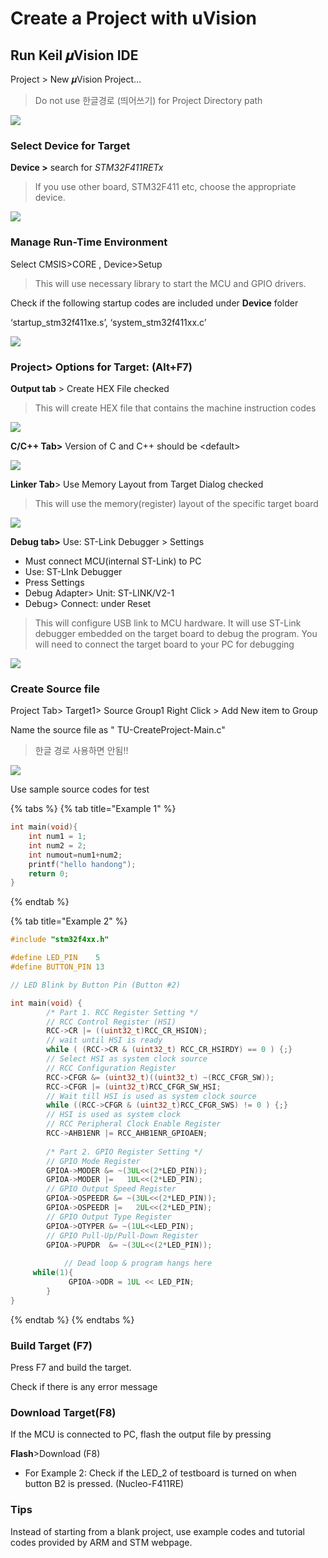 # Create a Project with uVision

## **Run Keil 𝝁Vision IDE**

Project > New 𝝁Vision Project…

> Do not use 한글경로 (띄어쓰기) for Project Directory path

![](<../../../.gitbook/assets/image (10).png>)

### **Select Device for Target**

**Device >** search for _STM32F411RETx_

> If you use other board, STM32F411 etc, choose the appropriate device.

![](<../../../.gitbook/assets/image (42).png>)

### **Manage Run-Time Environment**

Select CMSIS>CORE , Device>Setup

> This will use necessary library to start the MCU and GPIO drivers.

Check if the following startup codes are included under **Device** folder

‘startup\_stm32f411xe.s’, ‘system\_stm32f411xx.c’

![](<../../../.gitbook/assets/image (4).png>)

### **Project> Options for Target: (Alt+F7)**

**Output tab** > Create HEX File checked

> This will create HEX file that contains the machine instruction codes

![](<../../../.gitbook/assets/image (9).png>)

**C/C++ Tab>** Version of C and C++ should be \<default>

![](<../../../.gitbook/assets/image (116) (1).png>)



**Linker Tab**> Use Memory Layout from Target Dialog checked

> This will use the memory(register) layout of the specific target board

![](<../../../.gitbook/assets/image (36).png>)

**Debug tab>** Use: ST-Link Debugger > Settings

* Must connect MCU(internal ST-Link) to PC
* Use: ST-LInk Debugger
* Press Settings
* Debug Adapter> Unit: ST-LINK/V2-1
* Debug> Connect: under Reset

> This will configure USB link to MCU hardware. It will use ST-Link debugger embedded on the target board to debug the program. You will need to connect the target board to your PC for debugging

![](<../../../.gitbook/assets/image (38).png>)

### Create Source file

Project Tab> Target1> Source Group1 Right Click > Add New item to Group

Name the source file as " TU-CreateProject-Main.c"

> 한글 경로 사용하면 안됨!!

![](<../../../.gitbook/assets/image (12).png>)

Use sample source codes for test

{% tabs %}
{% tab title="Example 1" %}
```cpp
int main(void){
	int num1 = 1;
	int num2 = 2;
	int numout=num1+num2;		
	printf("hello handong");
	return 0;
}
```
{% endtab %}

{% tab title="Example 2" %}
```cpp
#include "stm32f4xx.h"

#define LED_PIN    5
#define BUTTON_PIN 13

// LED Blink by Button Pin (Button #2)

int main(void) {
		/* Part 1. RCC Register Setting */
		// RCC Control Register (HSI)
		RCC->CR |= ((uint32_t)RCC_CR_HSION); 
		// wait until HSI is ready
		while ( (RCC->CR & (uint32_t) RCC_CR_HSIRDY) == 0 ) {;} 
		// Select HSI as system clock source 
		// RCC Configuration Register 
		RCC->CFGR &= (uint32_t)((uint32_t) ~(RCC_CFGR_SW)); 
		RCC->CFGR |= (uint32_t)RCC_CFGR_SW_HSI;  
		// Wait till HSI is used as system clock source 
		while ((RCC->CFGR & (uint32_t)RCC_CFGR_SWS) != 0 ) {;} 
		// HSI is used as system clock         
		// RCC Peripheral Clock Enable Register 
		RCC->AHB1ENR |= RCC_AHB1ENR_GPIOAEN;
		
		/* Part 2. GPIO Register Setting */			
		// GPIO Mode Register
		GPIOA->MODER &= ~(3UL<<(2*LED_PIN)); 
		GPIOA->MODER |=   1UL<<(2*LED_PIN);  
		// GPIO Output Speed Register 
		GPIOA->OSPEEDR &= ~(3UL<<(2*LED_PIN));
		GPIOA->OSPEEDR |=   2UL<<(2*LED_PIN);  
		// GPIO Output Type Register  
		GPIOA->OTYPER &= ~(1UL<<LED_PIN);      
		// GPIO Pull-Up/Pull-Down Register 
		GPIOA->PUPDR  &= ~(3UL<<(2*LED_PIN));
		
			// Dead loop & program hangs here
     while(1){
			 GPIOA->ODR = 1UL << LED_PIN;  
		}
}
```
{% endtab %}
{% endtabs %}

### Build Target (F7)

Press F7 and build the target.

Check if there is any error message

###

### Download Target(F8)

If the MCU is connected to PC, flash the output file by pressing

**Flash**>Download (F8)

* For Example 2: Check if the LED\_2 of testboard is turned on when button B2 is pressed. (Nucleo-F411RE)

### Tips

Instead of starting from a blank project, use example codes and tutorial codes provided by ARM and STM webpage.
